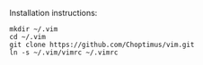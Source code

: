 Installation instructions:
  
```
mkdir ~/.vim
cd ~/.vim
git clone https://github.com/Choptimus/vim.git 
ln -s ~/.vim/vimrc ~/.vimrc
```
